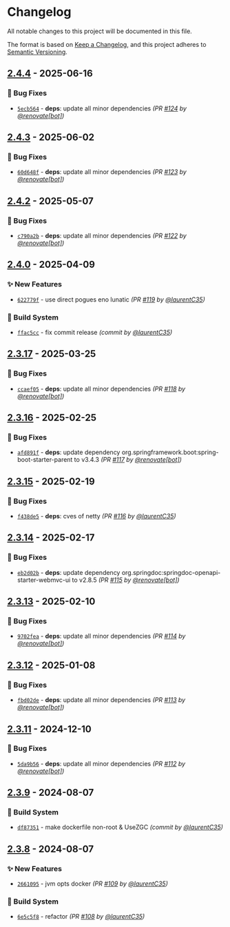# Changelog
All notable changes to this project will be documented in this file.

The format is based on [Keep a Changelog](https://keepachangelog.com/en/1.0.0/),
and this project adheres to [Semantic Versioning](https://semver.org/spec/v2.0.0.html).

## [2.4.4] - 2025-06-16
### :bug: Bug Fixes
- [`5ecb564`](https://github.com/InseeFr/Public-Enemy-Back-Office/commit/5ecb5642229880e71e82f57eeec3f7ec8db5175e) - **deps**: update all minor dependencies *(PR [#124](https://github.com/InseeFr/Public-Enemy-Back-Office/pull/124) by [@renovate[bot]](https://github.com/apps/renovate))*


## [2.4.3] - 2025-06-02
### :bug: Bug Fixes
- [`60d648f`](https://github.com/InseeFr/Public-Enemy-Back-Office/commit/60d648f73c994fc7b0ec857dcf489c7fd97268c5) - **deps**: update all minor dependencies *(PR [#123](https://github.com/InseeFr/Public-Enemy-Back-Office/pull/123) by [@renovate[bot]](https://github.com/apps/renovate))*


## [2.4.2] - 2025-05-07
### :bug: Bug Fixes
- [`c790a2b`](https://github.com/InseeFr/Public-Enemy-Back-Office/commit/c790a2bf4f808626cde3909dfed4e96eb7b0bf04) - **deps**: update all minor dependencies *(PR [#122](https://github.com/InseeFr/Public-Enemy-Back-Office/pull/122) by [@renovate[bot]](https://github.com/apps/renovate))*


## [2.4.0] - 2025-04-09
### :sparkles: New Features
- [`622779f`](https://github.com/InseeFr/Public-Enemy-Back-Office/commit/622779ff1916df1a44afe6468891799075c29074) - use direct pogues eno lunatic *(PR [#119](https://github.com/InseeFr/Public-Enemy-Back-Office/pull/119) by [@laurentC35](https://github.com/laurentC35))*

### :construction_worker: Build System
- [`ffac5cc`](https://github.com/InseeFr/Public-Enemy-Back-Office/commit/ffac5cc0655d00aba272955749b542615af65021) - fix commit release *(commit by [@laurentC35](https://github.com/laurentC35))*


## [2.3.17] - 2025-03-25
### :bug: Bug Fixes
- [`ccaef05`](https://github.com/InseeFr/Public-Enemy-Back-Office/commit/ccaef053928a932be24d3c0d55a9affca25312ab) - **deps**: update all minor dependencies *(PR [#118](https://github.com/InseeFr/Public-Enemy-Back-Office/pull/118) by [@renovate[bot]](https://github.com/apps/renovate))*


## [2.3.16] - 2025-02-25
### :bug: Bug Fixes
- [`afd891f`](https://github.com/InseeFr/Public-Enemy-Back-Office/commit/afd891fe270312ced8ab91d55469e00e034f9287) - **deps**: update dependency org.springframework.boot:spring-boot-starter-parent to v3.4.3 *(PR [#117](https://github.com/InseeFr/Public-Enemy-Back-Office/pull/117) by [@renovate[bot]](https://github.com/apps/renovate))*


## [2.3.15] - 2025-02-19
### :bug: Bug Fixes
- [`f438de5`](https://github.com/InseeFr/Public-Enemy-Back-Office/commit/f438de526ef2d5c8a1042e76fd7c115a7d2f3bcf) - **deps**: cves of netty *(PR [#116](https://github.com/InseeFr/Public-Enemy-Back-Office/pull/116) by [@laurentC35](https://github.com/laurentC35))*


## [2.3.14] - 2025-02-17
### :bug: Bug Fixes
- [`eb2d02b`](https://github.com/InseeFr/Public-Enemy-Back-Office/commit/eb2d02b4f9150ca183cc008cc4ac9c3a84be79a7) - **deps**: update dependency org.springdoc:springdoc-openapi-starter-webmvc-ui to v2.8.5 *(PR [#115](https://github.com/InseeFr/Public-Enemy-Back-Office/pull/115) by [@renovate[bot]](https://github.com/apps/renovate))*


## [2.3.13] - 2025-02-10
### :bug: Bug Fixes
- [`9702fea`](https://github.com/InseeFr/Public-Enemy-Back-Office/commit/9702feaa6de82e628078e55fa6a7469e1a92d937) - **deps**: update all minor dependencies *(PR [#114](https://github.com/InseeFr/Public-Enemy-Back-Office/pull/114) by [@renovate[bot]](https://github.com/apps/renovate))*


## [2.3.12] - 2025-01-08
### :bug: Bug Fixes
- [`fbd02de`](https://github.com/InseeFr/Public-Enemy-Back-Office/commit/fbd02de1caa58cd4d82c6c7bc912432220ae416d) - **deps**: update all minor dependencies *(PR [#113](https://github.com/InseeFr/Public-Enemy-Back-Office/pull/113) by [@renovate[bot]](https://github.com/apps/renovate))*


## [2.3.11] - 2024-12-10
### :bug: Bug Fixes
- [`5da9b56`](https://github.com/InseeFr/Public-Enemy-Back-Office/commit/5da9b56f1bb07965f32a0b66afd0922085c99840) - **deps**: update all minor dependencies *(PR [#112](https://github.com/InseeFr/Public-Enemy-Back-Office/pull/112) by [@renovate[bot]](https://github.com/apps/renovate))*


## [2.3.9] - 2024-08-07
### :construction_worker: Build System
- [`df87351`](https://github.com/InseeFr/Public-Enemy-Back-Office/commit/df87351ff0daee2eb2730f078cb1e1ae2054cb6e) - make dockerfile non-root & UseZGC *(commit by [@laurentC35](https://github.com/laurentC35))*


## [2.3.8] - 2024-08-07
### :sparkles: New Features
- [`2661095`](https://github.com/InseeFr/Public-Enemy-Back-Office/commit/26610952090aae1504234987cfb617ba093604c9) - jvm opts docker *(PR [#109](https://github.com/InseeFr/Public-Enemy-Back-Office/pull/109) by [@laurentC35](https://github.com/laurentC35))*

### :construction_worker: Build System
- [`6e5c5f8`](https://github.com/InseeFr/Public-Enemy-Back-Office/commit/6e5c5f849f466ae6fa17eaedcb13ed8897036e93) - refactor *(PR [#108](https://github.com/InseeFr/Public-Enemy-Back-Office/pull/108) by [@laurentC35](https://github.com/laurentC35))*

[2.3.8]: https://github.com/InseeFr/Public-Enemy-Back-Office/compare/2.3.7...2.3.8
[2.3.9]: https://github.com/InseeFr/Public-Enemy-Back-Office/compare/2.3.8...2.3.9
[2.3.11]: https://github.com/InseeFr/Public-Enemy-Back-Office/compare/2.3.10...2.3.11
[2.3.12]: https://github.com/InseeFr/Public-Enemy-Back-Office/compare/2.3.11...2.3.12
[2.3.13]: https://github.com/InseeFr/Public-Enemy-Back-Office/compare/2.3.12...2.3.13
[2.3.14]: https://github.com/InseeFr/Public-Enemy-Back-Office/compare/2.3.13...2.3.14
[2.3.15]: https://github.com/InseeFr/Public-Enemy-Back-Office/compare/2.3.14...2.3.15
[2.3.16]: https://github.com/InseeFr/Public-Enemy-Back-Office/compare/2.3.15...2.3.16
[2.3.17]: https://github.com/InseeFr/Public-Enemy-Back-Office/compare/2.3.16...2.3.17
[2.4.0]: https://github.com/InseeFr/Public-Enemy-Back-Office/compare/2.3.17...2.4.0
[2.4.2]: https://github.com/InseeFr/Public-Enemy-Back-Office/compare/2.4.1...2.4.2
[2.4.3]: https://github.com/InseeFr/Public-Enemy-Back-Office/compare/2.4.2...2.4.3
[2.4.4]: https://github.com/InseeFr/Public-Enemy-Back-Office/compare/2.4.3...2.4.4
